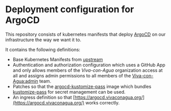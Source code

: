 # Deployment configuration for ArgoCD

This repository consists of kubernetes manifests that deploy [ArgoCD](https://argo-cd.readthedocs.io/en/stable/) on our infrastructure the way we want it to.

It contains the following definitions:
- Base Kubernetes Manifests from [upstream](https://github.com/argoproj/argo-cd/tree/master/manifests/ha)
- Authentication and authorization configuration which uses a GitHub App and only allows members of the *Viva-con-Agua* organization access at all and assigns admin permissions to all members of the [Viva-con-Agua:admin](https://github.com/orgs/Viva-con-Agua/teams/admin) team.
- Patches so that the [argocd-kustomize-pass](https://github.com/ftsell/argocd-kustomize-pass) image which bundles [kustomize-pass](https://github.com/ftsell/kustomize-pass) for secret management can be used.
- An ingress definition so that [https://argocd.vivaconagua.org/](https://argocd.vivaconagua.org/) works correctly.
